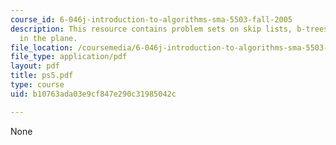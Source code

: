 ```yaml
---
course_id: 6-046j-introduction-to-algorithms-sma-5503-fall-2005
description: This resource contains problem sets on skip lists, b-trees and points
  in the plane.
file_location: /coursemedia/6-046j-introduction-to-algorithms-sma-5503-fall-2005/b10763ada03e9cf847e290c31985042c_ps5.pdf
file_type: application/pdf
layout: pdf
title: ps5.pdf
type: course
uid: b10763ada03e9cf847e290c31985042c

---
```

None